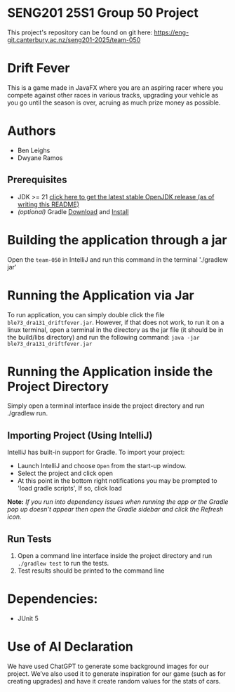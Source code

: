 # SENG201 25S1 Group 50 Project
This project's repository can be found on git here:
https://eng-git.canterbury.ac.nz/seng201-2025/team-050

# Drift Fever
This is a game made in JavaFX where you are an aspiring racer where you compete against other races in various tracks, upgrading your vehicle as you go until
the season is over, acruing as much prize money as possible.


# Authors
- Ben Leighs
- Dwyane Ramos

## Prerequisites
- JDK >= 21 [click here to get the latest stable OpenJDK release (as of writing this README)](https://jdk.java.net/21/)
- *(optional)* Gradle [Download](https://gradle.org/releases/) and [Install](https://gradle.org/install/)


# Building the application through a jar
Open the `team-050` in IntelliJ and run this command in the terminal './gradlew jar'

# Running the Application via Jar
To run application, you can simply double click the file `ble73_dra131_driftfever.jar`. However, if that does not work, to run it on a linux terminal, open a terminal in the directory as the jar file (it should be in the build/libs directory) and run the following command: `java -jar ble73_dra131_driftfever.jar`


# Running the Application inside the Project Directory
Simply open a terminal interface inside the project directory and run ./gradlew run.

## Importing Project (Using IntelliJ)
IntelliJ has built-in support for Gradle. To import your project:

- Launch IntelliJ and choose `Open` from the start-up window.
- Select the project and click open
- At this point in the bottom right notifications you may be prompted to 'load gradle scripts', If so, click load

**Note:** *If you run into dependency issues when running the app or the Gradle pop up doesn't appear then open the Gradle sidebar and click the Refresh icon.*


## Run Tests
1. Open a command line interface inside the project directory and run `./gradlew test` to run the tests.
2. Test results should be printed to the command line

# Dependencies:
* JUnit 5

# Use of AI Declaration
We have used ChatGPT to generate some background images for our project. We’ve also used it to generate inspiration for our game (such as for creating upgrades) and have it create random values for the stats of cars.